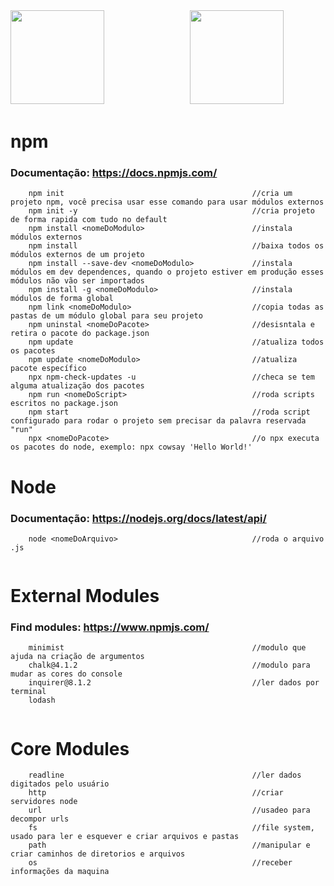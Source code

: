 <div space>
    <img src="https://cdn.jsdelivr.net/gh/devicons/devicon@latest/icons/nodejs/nodejs-original-wordmark.svg" width="150" height="150" /> 
    ㅤㅤㅤㅤㅤㅤㅤㅤㅤㅤ
    <img src="https://cdn.jsdelivr.net/gh/devicons/devicon@latest/icons/npm/npm-original-wordmark.svg" width="150" height="150" /> 
</div>


# npm
### Documentação: https://docs.npmjs.com/ 
```
    npm init                                          //cria um projeto npm, você precisa usar esse comando para usar módulos externos
    npm init -y                                       //cria projeto de forma rapida com tudo no default
    npm install <nomeDoModulo>                        //instala módulos externos
    npm install                                       //baixa todos os módulos externos de um projeto
    npm install --save-dev <nomeDoModulo>             //instala módulos em dev dependences, quando o projeto estiver em produção esses módulos não vão ser importados
    npm install -g <nomeDoModulo>                     //instala módulos de forma global
    npm link <nomeDoModulo>                           //copia todas as pastas de um módulo global para seu projeto
    npm uninstal <nomeDoPacote>                       //desisntala e retira o pacote do package.json
    npm update                                        //atualiza todos os pacotes
    npm update <nomeDoModulo>                         //atualiza pacote específico
    npx npm-check-updates -u                          //checa se tem alguma atualização dos pacotes
    npm run <nomeDoScript>                            //roda scripts escritos no package.json
    npm start                                         //roda script configurado para rodar o projeto sem precisar da palavra reservada "run"
    npx <nomeDoPacote>                                //o npx executa os pacotes do node, exemplo: npx cowsay 'Hello World!'
```


# Node
### Documentação: https://nodejs.org/docs/latest/api/
```
    node <nomeDoArquivo>                              //roda o arquivo .js
    
```


# External Modules
### Find modules: https://www.npmjs.com/

```
    minimist                                          //modulo que ajuda na criação de argumentos
    chalk@4.1.2                                       //modulo para mudar as cores do console
    inquirer@8.1.2                                    //ler dados por terminal
    lodash
    
```

# Core Modules
```
    readline                                          //ler dados digitados pelo usuário
    http                                              //criar servidores node
    url                                               //usadeo para decompor urls
    fs                                                //file system, usado para ler e esquever e criar arquivos e pastas
    path                                              //manipular e criar caminhos de diretorios e arquivos
    os                                                //receber informações da maquina
```

